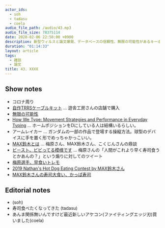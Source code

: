 ```yaml
---
actor_ids:
  - soh
  - tadasu
  - coela
audio_file_path: /audio/43.mp3
audio_file_size: 78375114
date: 2020-02-06 22:50:00 +0900
description: 新型ウィルスと論文爆発、データベースの信頼性、無限の可能性があるキーボード、早食いの攻略について話しました。
duration: "01:14:33"
layout: article
tags: 
  - 雑談
  - 論文
title: 43. XXXX
---
```


## Show notes
- コロナ周り
- [自作TRRSケーブルキット](https://mobile.twitter.com/yushakobo/status/1085410057053966341) ... 遊舎工房さんの店舗で購入
- [無限の可能性](https://booth.pm/ja/items/1313334) 
- [How We Type: Movement Strategies and Performance in Everyday Typing](https://userinterfaces.aalto.fi/how-we-type/) ... ホームポジションをDにしている人は結構いるらしい。
- アームレイカー ... ガンダムの一部の作品で登場する操縦方法。球型のデバイスに手を置く形でめっちゃかっこいい。
- [MAX鈴木とは](https://www.youtube.com/watch?v=KK_QdhsVl8U) ... 梅原さん、MAX鈴木さん、こくじんさんの鼎談
- [ビースト、ビビってる模様です](https://twitter.com/FReeMax1027/status/1222883402509979650) ... 梅原さんの「人間がこれより早く寿司食うとかあんの？」という煽りに対してのツイート
- [梅原選手、早食いトレモ](https://www.youtube.com/watch?v=Ykrh1l_Xrq0)
- [2019 Nathan's Hot Dog Eating Contest by MAX鈴木さん](https://www.youtube.com/watch?v=G12v68U7tgo)
- [MAX鈴木さんの寿司大食い、かっぱ寿司](https://www.youtube.com/watch?v=wmV-urzRHLY)

## Editorial notes
- (soh)
- 寿司食べたくなってきた (tadasu)
- あんま関係無いんですけど最近新しいアケコン(ファイティングエッジ刃)買いました(coela)

